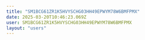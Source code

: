 ```yaml
---
title: "SM1BCG61ZR1K5HVYSCHG03HH49EPWYM78W6BMFPMX"
date: 2025-03-20T10:46:23.069Z
user: SM1BCG61ZR1K5HVYSCHG03HH49EPWYM78W6BMFPMX
layout: "users"
---
```

    